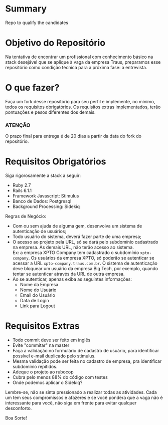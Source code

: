 # Summary
Repo to qualify the candidates

# Objetivo do Repositório
Na tentativa de encontrar um profissional com conhecimento básico na stack desejável que se aplique à vaga da empresa Traus, preparamos esse repositório como condição técnica para a próxima fase: a entrevista.

# O que fazer?
Faça um fork desse repositório para seu perfil e implemente, no mínimo, todos os requisitos obrigatórios.
Os requisitos extras implementados, terão pontuações e pesos diferentes dos demais.
### ATENÇÃO
O prazo final para entrega é de 20 dias a partir da data do fork do repositório.

# Requisitos Obrigatórios
Siga rigorosamente a stack a seguir:
  - Ruby 2.7
  - Rails 6.1.1
  - Framework Javascript: Stimulus
  - Banco de Dados: Postgresql
  - Background Processing: Sidekiq

Regras de Negócio:
  - Com ou sem ajuda de alguma gem, desenvolva um sistema de autenticação de usuários;
  - Todo usuário do sistema, deverá fazer parte de uma empresa;
  - O acesso ao projeto pela URL, só se dará pelo subdomínio cadastrado na empresa. As demais URL, não terão acesso ao sistema.  
Ex: a empresa XPTO Company tem cadastrado o subdomínio ```xpto-company```. Os usuários da empresa XPTO, só poderão se autenticar se acessar a URL ```xpto-company.traus.com.br```. O sistema de autenticação deve bloquear um usuário da empresa Big Tech, por exemplo, quando tentar se autenticar através da URL de outra empresa.
  - Ao se autenticar, apenas exiba as seguintes informações:
    - Nome da Empresa
    - Nome do Usuário
    - Email do Usuário
    - Data de Login
    - Link para Logout

# Requisitos Extras
  - Todo commit deve ser feito em inglês
  - Evite "commitar" na master
  - Faça a validação no formulário de cadastro de usuário, para identificar possível e-mail duplicado pelo stimulus.
  - Mesma validação pode ser feita no cadastro de empresa, pra identificar subdomínio repitidos.
  - Adeque o projeto ao rubocop
  - Cubra pelo menos 88% do código com testes
  - Onde podemos aplicar o Sidekiq?

Lembre-se, não se sinta pressionado a realizar todas as atividades.
Cada um tem seus compromissos e afazeres e se você pondera que a vaga não é interessante para você, não siga em frente para evitar qualquer desconforto.

Boa Sorte!
